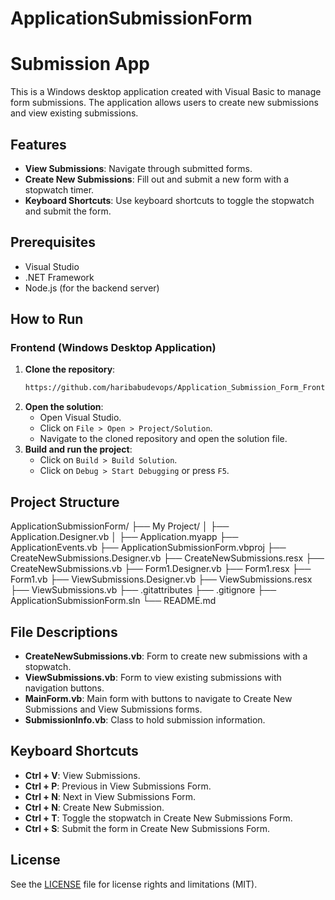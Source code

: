 # ApplicationSubmissionForm
# Submission App

This is a Windows desktop application created with Visual Basic to manage form submissions. The application allows users to create new submissions and view existing submissions.

## Features
- **View Submissions**: Navigate through submitted forms.
- **Create New Submissions**: Fill out and submit a new form with a stopwatch timer.
- **Keyboard Shortcuts**: Use keyboard shortcuts to toggle the stopwatch and submit the form.

## Prerequisites
- Visual Studio
- .NET Framework
- Node.js (for the backend server)

## How to Run

### Frontend (Windows Desktop Application)
1. **Clone the repository**:
    ```sh
    https://github.com/haribabudevops/Application_Submission_Form_Frontend.git
    ```
2. **Open the solution**:
    - Open Visual Studio.
    - Click on `File > Open > Project/Solution`.
    - Navigate to the cloned repository and open the solution file.
3. **Build and run the project**:
    - Click on `Build > Build Solution`.
    - Click on `Debug > Start Debugging` or press `F5`.

## Project Structure
ApplicationSubmissionForm/
├── My Project/
│ ├── Application.Designer.vb
│ ├── Application.myapp
├── ApplicationEvents.vb
├── ApplicationSubmissionForm.vbproj
├── CreateNewSubmissions.Designer.vb
├── CreateNewSubmissions.resx
├── CreateNewSubmissions.vb
├── Form1.Designer.vb
├── Form1.resx
├── Form1.vb
├── ViewSubmissions.Designer.vb
├── ViewSubmissions.resx
├── ViewSubmissions.vb
├── .gitattributes
├── .gitignore
├── ApplicationSubmissionForm.sln
└── README.md

## File Descriptions
- **CreateNewSubmissions.vb**: Form to create new submissions with a stopwatch.
- **ViewSubmissions.vb**: Form to view existing submissions with navigation buttons.
- **MainForm.vb**: Main form with buttons to navigate to Create New Submissions and View Submissions forms.
- **SubmissionInfo.vb**: Class to hold submission information.

## Keyboard Shortcuts
- **Ctrl + V**: View Submissions.
- **Ctrl + P**: Previous in View Submissions Form.
- **Ctrl + N**: Next in View Submissions Form.
- **Ctrl + N**: Create New Submission.
- **Ctrl + T**: Toggle the stopwatch in Create New Submissions Form.
- **Ctrl + S**: Submit the form in Create New Submissions Form.

## License
See the [LICENSE](LICENSE.md) file for license rights and limitations (MIT).
